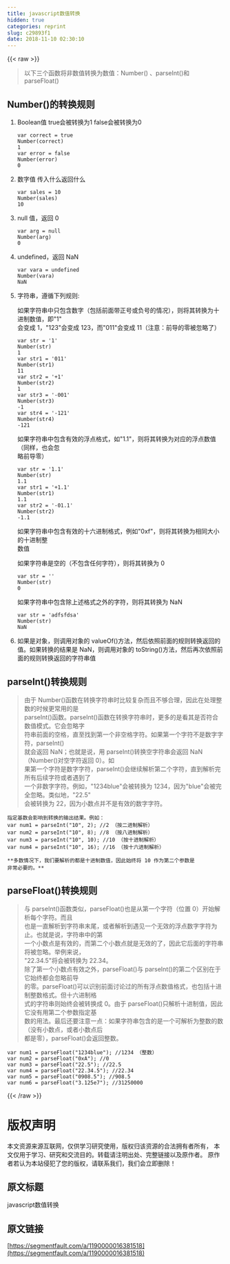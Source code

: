 ```yaml
---
title: javascript数值转换
hidden: true
categories: reprint
slug: c29893f1
date: 2018-11-10 02:30:10
---
```


{{< raw >}}
<blockquote>&#x4EE5;&#x4E0B;&#x4E09;&#x4E2A;&#x51FD;&#x6570;&#x5C06;&#x975E;&#x6570;&#x503C;&#x8F6C;&#x6362;&#x4E3A;&#x6570;&#x503C;&#xFF1A;Number() &#x3001;parseInt()&#x548C; parseFloat()</blockquote><h2 id="articleHeader0">Number()&#x7684;&#x8F6C;&#x6362;&#x89C4;&#x5219;</h2><ol><li><p>Boolean&#x503C; true&#x4F1A;&#x88AB;&#x8F6C;&#x6362;&#x4E3A;1 false&#x4F1A;&#x88AB;&#x8F6C;&#x6362;&#x4E3A;0</p><div class="widget-codetool" style="display:none"><div class="widget-codetool--inner"><span class="selectCode code-tool" data-toggle="tooltip" data-placement="top" title="" data-original-title="&#x5168;&#x9009;"></span> <span type="button" class="copyCode code-tool" data-toggle="tooltip" data-placement="top" data-clipboard-text="var correct = true
Number(correct)
1
var error = false
Number(error)
0" title="" data-original-title="&#x590D;&#x5236;"></span> <span type="button" class="saveToNote code-tool" data-toggle="tooltip" data-placement="top" title="" data-original-title="&#x653E;&#x8FDB;&#x7B14;&#x8BB0;"></span></div></div><pre class="hljs stylus"><code><span class="hljs-selector-tag">var</span> correct = true
<span class="hljs-function"><span class="hljs-title">Number</span><span class="hljs-params">(correct)</span></span>
<span class="hljs-number">1</span>
<span class="hljs-selector-tag">var</span> error = false
<span class="hljs-function"><span class="hljs-title">Number</span><span class="hljs-params">(error)</span></span>
<span class="hljs-number">0</span></code></pre></li><li><p>&#x6570;&#x5B57;&#x503C; &#x4F20;&#x5165;&#x4EC0;&#x4E48;&#x8FD4;&#x56DE;&#x4EC0;&#x4E48;</p><div class="widget-codetool" style="display:none"><div class="widget-codetool--inner"><span class="selectCode code-tool" data-toggle="tooltip" data-placement="top" title="" data-original-title="&#x5168;&#x9009;"></span> <span type="button" class="copyCode code-tool" data-toggle="tooltip" data-placement="top" data-clipboard-text="var sales = 10
Number(sales)
10" title="" data-original-title="&#x590D;&#x5236;"></span> <span type="button" class="saveToNote code-tool" data-toggle="tooltip" data-placement="top" title="" data-original-title="&#x653E;&#x8FDB;&#x7B14;&#x8BB0;"></span></div></div><pre class="hljs stylus"><code><span class="hljs-selector-tag">var</span> sales = <span class="hljs-number">10</span>
<span class="hljs-function"><span class="hljs-title">Number</span><span class="hljs-params">(sales)</span></span>
<span class="hljs-number">10</span></code></pre></li><li><p>null &#x503C;&#xFF0C;&#x8FD4;&#x56DE; 0</p><div class="widget-codetool" style="display:none"><div class="widget-codetool--inner"><span class="selectCode code-tool" data-toggle="tooltip" data-placement="top" title="" data-original-title="&#x5168;&#x9009;"></span> <span type="button" class="copyCode code-tool" data-toggle="tooltip" data-placement="top" data-clipboard-text="var arg = null
Number(arg)
0" title="" data-original-title="&#x590D;&#x5236;"></span> <span type="button" class="saveToNote code-tool" data-toggle="tooltip" data-placement="top" title="" data-original-title="&#x653E;&#x8FDB;&#x7B14;&#x8BB0;"></span></div></div><pre class="hljs stylus"><code><span class="hljs-selector-tag">var</span> arg = null
<span class="hljs-function"><span class="hljs-title">Number</span><span class="hljs-params">(arg)</span></span>
<span class="hljs-number">0</span></code></pre></li><li><p>undefined&#xFF0C;&#x8FD4;&#x56DE; NaN</p><div class="widget-codetool" style="display:none"><div class="widget-codetool--inner"><span class="selectCode code-tool" data-toggle="tooltip" data-placement="top" title="" data-original-title="&#x5168;&#x9009;"></span> <span type="button" class="copyCode code-tool" data-toggle="tooltip" data-placement="top" data-clipboard-text="var vara = undefined
Number(vara)
NaN" title="" data-original-title="&#x590D;&#x5236;"></span> <span type="button" class="saveToNote code-tool" data-toggle="tooltip" data-placement="top" title="" data-original-title="&#x653E;&#x8FDB;&#x7B14;&#x8BB0;"></span></div></div><pre class="hljs stylus"><code><span class="hljs-selector-tag">var</span> vara = undefined
<span class="hljs-function"><span class="hljs-title">Number</span><span class="hljs-params">(vara)</span></span>
NaN</code></pre></li><li><p>&#x5B57;&#x7B26;&#x4E32;&#xFF0C;&#x9075;&#x5FAA;&#x4E0B;&#x5217;&#x89C4;&#x5219;:</p><p>&#x5982;&#x679C;&#x5B57;&#x7B26;&#x4E32;&#x4E2D;&#x53EA;&#x5305;&#x542B;&#x6570;&#x5B57;&#xFF08;&#x5305;&#x62EC;&#x524D;&#x9762;&#x5E26;&#x6B63;&#x53F7;&#x6216;&#x8D1F;&#x53F7;&#x7684;&#x60C5;&#x51B5;&#xFF09;&#xFF0C;&#x5219;&#x5C06;&#x5176;&#x8F6C;&#x6362;&#x4E3A;&#x5341;&#x8FDB;&#x5236;&#x6570;&#x503C;&#xFF0C;&#x5373;&quot;1&quot;<br>&#x4F1A;&#x53D8;&#x6210; 1&#xFF0C;&quot;123&quot;&#x4F1A;&#x53D8;&#x6210; 123&#xFF0C;&#x800C;&quot;011&quot;&#x4F1A;&#x53D8;&#x6210; 11&#xFF08;&#x6CE8;&#x610F;&#xFF1A;&#x524D;&#x5BFC;&#x7684;&#x96F6;&#x88AB;&#x5FFD;&#x7565;&#x4E86;&#xFF09;</p><div class="widget-codetool" style="display:none"><div class="widget-codetool--inner"><span class="selectCode code-tool" data-toggle="tooltip" data-placement="top" title="" data-original-title="&#x5168;&#x9009;"></span> <span type="button" class="copyCode code-tool" data-toggle="tooltip" data-placement="top" data-clipboard-text="var str = &apos;1&apos;
Number(str)
1
var str1 = &apos;011&apos;
Number(str1)
11
var str2 = &apos;+1&apos;
Number(str2)
1
var str3 = &apos;-001&apos;
Number(str3)
-1
var str4 = &apos;-121&apos;
Number(str4)
-121" title="" data-original-title="&#x590D;&#x5236;"></span> <span type="button" class="saveToNote code-tool" data-toggle="tooltip" data-placement="top" title="" data-original-title="&#x653E;&#x8FDB;&#x7B14;&#x8BB0;"></span></div></div><pre class="hljs stylus"><code><span class="hljs-selector-tag">var</span> str = <span class="hljs-string">&apos;1&apos;</span>
<span class="hljs-function"><span class="hljs-title">Number</span><span class="hljs-params">(str)</span></span>
<span class="hljs-number">1</span>
<span class="hljs-selector-tag">var</span> str1 = <span class="hljs-string">&apos;011&apos;</span>
<span class="hljs-function"><span class="hljs-title">Number</span><span class="hljs-params">(str1)</span></span>
<span class="hljs-number">11</span>
<span class="hljs-selector-tag">var</span> str2 = <span class="hljs-string">&apos;+1&apos;</span>
<span class="hljs-function"><span class="hljs-title">Number</span><span class="hljs-params">(str2)</span></span>
<span class="hljs-number">1</span>
<span class="hljs-selector-tag">var</span> str3 = <span class="hljs-string">&apos;-001&apos;</span>
<span class="hljs-function"><span class="hljs-title">Number</span><span class="hljs-params">(str3)</span></span>
-<span class="hljs-number">1</span>
<span class="hljs-selector-tag">var</span> str4 = <span class="hljs-string">&apos;-121&apos;</span>
<span class="hljs-function"><span class="hljs-title">Number</span><span class="hljs-params">(str4)</span></span>
-<span class="hljs-number">121</span></code></pre><p>&#x5982;&#x679C;&#x5B57;&#x7B26;&#x4E32;&#x4E2D;&#x5305;&#x542B;&#x6709;&#x6548;&#x7684;&#x6D6E;&#x70B9;&#x683C;&#x5F0F;&#xFF0C;&#x5982;&quot;1.1&quot;&#xFF0C;&#x5219;&#x5C06;&#x5176;&#x8F6C;&#x6362;&#x4E3A;&#x5BF9;&#x5E94;&#x7684;&#x6D6E;&#x70B9;&#x6570;&#x503C;&#xFF08;&#x540C;&#x6837;&#xFF0C;&#x4E5F;&#x4F1A;&#x5FFD;<br>&#x7565;&#x524D;&#x5BFC;&#x96F6;&#xFF09;</p><div class="widget-codetool" style="display:none"><div class="widget-codetool--inner"><span class="selectCode code-tool" data-toggle="tooltip" data-placement="top" title="" data-original-title="&#x5168;&#x9009;"></span> <span type="button" class="copyCode code-tool" data-toggle="tooltip" data-placement="top" data-clipboard-text="var str = &apos;1.1&apos;
Number(str)
1.1
var str1 = &apos;+1.1&apos;
Number(str1)
1.1
var str2 = &apos;-01.1&apos;
Number(str2)
-1.1" title="" data-original-title="&#x590D;&#x5236;"></span> <span type="button" class="saveToNote code-tool" data-toggle="tooltip" data-placement="top" title="" data-original-title="&#x653E;&#x8FDB;&#x7B14;&#x8BB0;"></span></div></div><pre class="hljs stylus"><code><span class="hljs-selector-tag">var</span> str = <span class="hljs-string">&apos;1.1&apos;</span>
<span class="hljs-function"><span class="hljs-title">Number</span><span class="hljs-params">(str)</span></span>
<span class="hljs-number">1.1</span>
<span class="hljs-selector-tag">var</span> str1 = <span class="hljs-string">&apos;+1.1&apos;</span>
<span class="hljs-function"><span class="hljs-title">Number</span><span class="hljs-params">(str1)</span></span>
<span class="hljs-number">1.1</span>
<span class="hljs-selector-tag">var</span> str2 = <span class="hljs-string">&apos;-01.1&apos;</span>
<span class="hljs-function"><span class="hljs-title">Number</span><span class="hljs-params">(str2)</span></span>
-<span class="hljs-number">1.1</span></code></pre><p>&#x5982;&#x679C;&#x5B57;&#x7B26;&#x4E32;&#x4E2D;&#x5305;&#x542B;&#x6709;&#x6548;&#x7684;&#x5341;&#x516D;&#x8FDB;&#x5236;&#x683C;&#x5F0F;&#xFF0C;&#x4F8B;&#x5982;&quot;0xf&quot;&#xFF0C;&#x5219;&#x5C06;&#x5176;&#x8F6C;&#x6362;&#x4E3A;&#x76F8;&#x540C;&#x5927;&#x5C0F;&#x7684;&#x5341;&#x8FDB;&#x5236;&#x6574;<br>&#x6570;&#x503C;</p><p>&#x5982;&#x679C;&#x5B57;&#x7B26;&#x4E32;&#x662F;&#x7A7A;&#x7684;&#xFF08;&#x4E0D;&#x5305;&#x542B;&#x4EFB;&#x4F55;&#x5B57;&#x7B26;&#xFF09;&#xFF0C;&#x5219;&#x5C06;&#x5176;&#x8F6C;&#x6362;&#x4E3A; 0</p><div class="widget-codetool" style="display:none"><div class="widget-codetool--inner"><span class="selectCode code-tool" data-toggle="tooltip" data-placement="top" title="" data-original-title="&#x5168;&#x9009;"></span> <span type="button" class="copyCode code-tool" data-toggle="tooltip" data-placement="top" data-clipboard-text="var str = &apos;&apos;
Number(str)
0" title="" data-original-title="&#x590D;&#x5236;"></span> <span type="button" class="saveToNote code-tool" data-toggle="tooltip" data-placement="top" title="" data-original-title="&#x653E;&#x8FDB;&#x7B14;&#x8BB0;"></span></div></div><pre class="hljs stylus"><code><span class="hljs-selector-tag">var</span> str = <span class="hljs-string">&apos;&apos;</span>
<span class="hljs-function"><span class="hljs-title">Number</span><span class="hljs-params">(str)</span></span>
<span class="hljs-number">0</span></code></pre><p>&#x5982;&#x679C;&#x5B57;&#x7B26;&#x4E32;&#x4E2D;&#x5305;&#x542B;&#x9664;&#x4E0A;&#x8FF0;&#x683C;&#x5F0F;&#x4E4B;&#x5916;&#x7684;&#x5B57;&#x7B26;&#xFF0C;&#x5219;&#x5C06;&#x5176;&#x8F6C;&#x6362;&#x4E3A; NaN</p><div class="widget-codetool" style="display:none"><div class="widget-codetool--inner"><span class="selectCode code-tool" data-toggle="tooltip" data-placement="top" title="" data-original-title="&#x5168;&#x9009;"></span> <span type="button" class="copyCode code-tool" data-toggle="tooltip" data-placement="top" data-clipboard-text="var str = &apos;adfsfdsa&apos;
Number(str)
NaN" title="" data-original-title="&#x590D;&#x5236;"></span> <span type="button" class="saveToNote code-tool" data-toggle="tooltip" data-placement="top" title="" data-original-title="&#x653E;&#x8FDB;&#x7B14;&#x8BB0;"></span></div></div><pre class="hljs stylus"><code><span class="hljs-selector-tag">var</span> str = <span class="hljs-string">&apos;adfsfdsa&apos;</span>
<span class="hljs-function"><span class="hljs-title">Number</span><span class="hljs-params">(str)</span></span>
NaN</code></pre></li><li>&#x5982;&#x679C;&#x662F;&#x5BF9;&#x8C61;&#xFF0C;&#x5219;&#x8C03;&#x7528;&#x5BF9;&#x8C61;&#x7684; valueOf()&#x65B9;&#x6CD5;&#xFF0C;&#x7136;&#x540E;&#x4F9D;&#x7167;&#x524D;&#x9762;&#x7684;&#x89C4;&#x5219;&#x8F6C;&#x6362;&#x8FD4;&#x56DE;&#x7684;&#x503C;&#x3002;&#x5982;&#x679C;&#x8F6C;&#x6362;&#x7684;&#x7ED3;&#x679C;&#x662F; NaN&#xFF0C;&#x5219;&#x8C03;&#x7528;&#x5BF9;&#x8C61;&#x7684; toString()&#x65B9;&#x6CD5;&#xFF0C;&#x7136;&#x540E;&#x518D;&#x6B21;&#x4F9D;&#x7167;&#x524D;&#x9762;&#x7684;&#x89C4;&#x5219;&#x8F6C;&#x6362;&#x8FD4;&#x56DE;&#x7684;&#x5B57;&#x7B26;&#x4E32;&#x503C;</li></ol><h2 id="articleHeader1">parseInt()&#x8F6C;&#x6362;&#x89C4;&#x5219;</h2><blockquote>&#x7531;&#x4E8E; Number()&#x51FD;&#x6570;&#x5728;&#x8F6C;&#x6362;&#x5B57;&#x7B26;&#x4E32;&#x65F6;&#x6BD4;&#x8F83;&#x590D;&#x6742;&#x800C;&#x4E14;&#x4E0D;&#x591F;&#x5408;&#x7406;&#xFF0C;&#x56E0;&#x6B64;&#x5728;&#x5904;&#x7406;&#x6574;&#x6570;&#x7684;&#x65F6;&#x5019;&#x66F4;&#x5E38;&#x7528;&#x7684;&#x662F;<br>parseInt()&#x51FD;&#x6570;&#x3002;parseInt()&#x51FD;&#x6570;&#x5728;&#x8F6C;&#x6362;&#x5B57;&#x7B26;&#x4E32;&#x65F6;&#xFF0C;&#x66F4;&#x591A;&#x7684;&#x662F;&#x770B;&#x5176;&#x662F;&#x5426;&#x7B26;&#x5408;&#x6570;&#x503C;&#x6A21;&#x5F0F;&#x3002;&#x5B83;&#x4F1A;&#x5FFD;&#x7565;&#x5B57;<br>&#x7B26;&#x4E32;&#x524D;&#x9762;&#x7684;&#x7A7A;&#x683C;&#xFF0C;&#x76F4;&#x81F3;&#x627E;&#x5230;&#x7B2C;&#x4E00;&#x4E2A;&#x975E;&#x7A7A;&#x683C;&#x5B57;&#x7B26;&#x3002;&#x5982;&#x679C;&#x7B2C;&#x4E00;&#x4E2A;&#x5B57;&#x7B26;&#x4E0D;&#x662F;&#x6570;&#x5B57;&#x5B57;&#x7B26;&#xFF0C;parseInt()<br>&#x5C31;&#x4F1A;&#x8FD4;&#x56DE; NaN&#xFF1B;&#x4E5F;&#x5C31;&#x662F;&#x8BF4;&#xFF0C;&#x7528; parseInt()&#x8F6C;&#x6362;&#x7A7A;&#x5B57;&#x7B26;&#x4E32;&#x4F1A;&#x8FD4;&#x56DE; NaN&#xFF08;Number()&#x5BF9;&#x7A7A;&#x5B57;&#x7B26;&#x8FD4;&#x56DE; 0&#xFF09;&#x3002;&#x5982;<br>&#x679C;&#x7B2C;&#x4E00;&#x4E2A;&#x5B57;&#x7B26;&#x662F;&#x6570;&#x5B57;&#x5B57;&#x7B26;&#xFF0C;parseInt()&#x4F1A;&#x7EE7;&#x7EED;&#x89E3;&#x6790;&#x7B2C;&#x4E8C;&#x4E2A;&#x5B57;&#x7B26;&#xFF0C;&#x76F4;&#x5230;&#x89E3;&#x6790;&#x5B8C;&#x6240;&#x6709;&#x540E;&#x7EED;&#x5B57;&#x7B26;&#x6216;&#x8005;&#x9047;&#x5230;&#x4E86;<br>&#x4E00;&#x4E2A;&#x975E;&#x6570;&#x5B57;&#x5B57;&#x7B26;&#x3002;&#x4F8B;&#x5982;&#xFF0C;&quot;1234blue&quot;&#x4F1A;&#x88AB;&#x8F6C;&#x6362;&#x4E3A; 1234&#xFF0C;&#x56E0;&#x4E3A;&quot;blue&quot;&#x4F1A;&#x88AB;&#x5B8C;&#x5168;&#x5FFD;&#x7565;&#x3002;&#x7C7B;&#x4F3C;&#x5730;&#xFF0C;&quot;22.5&quot;<br>&#x4F1A;&#x88AB;&#x8F6C;&#x6362;&#x4E3A; 22&#xFF0C;&#x56E0;&#x4E3A;&#x5C0F;&#x6570;&#x70B9;&#x5E76;&#x4E0D;&#x662F;&#x6709;&#x6548;&#x7684;&#x6570;&#x5B57;&#x5B57;&#x7B26;&#x3002;</blockquote><div class="widget-codetool" style="display:none"><div class="widget-codetool--inner"><span class="selectCode code-tool" data-toggle="tooltip" data-placement="top" title="" data-original-title="&#x5168;&#x9009;"></span> <span type="button" class="copyCode code-tool" data-toggle="tooltip" data-placement="top" data-clipboard-text="&#x6307;&#x5B9A;&#x57FA;&#x6570;&#x4F1A;&#x5F71;&#x54CD;&#x5230;&#x8F6C;&#x6362;&#x7684;&#x8F93;&#x51FA;&#x7ED3;&#x679C;&#x3002;&#x4F8B;&#x5982;&#xFF1A;
var num1 = parseInt(&quot;10&quot;, 2); //2 &#xFF08;&#x6309;&#x4E8C;&#x8FDB;&#x5236;&#x89E3;&#x6790;&#xFF09;
var num2 = parseInt(&quot;10&quot;, 8); //8 &#xFF08;&#x6309;&#x516B;&#x8FDB;&#x5236;&#x89E3;&#x6790;&#xFF09;
var num3 = parseInt(&quot;10&quot;, 10); //10 &#xFF08;&#x6309;&#x5341;&#x8FDB;&#x5236;&#x89E3;&#x6790;&#xFF09;
var num4 = parseInt(&quot;10&quot;, 16); //16 &#xFF08;&#x6309;&#x5341;&#x516D;&#x8FDB;&#x5236;&#x89E3;&#x6790;&#xFF09;" title="" data-original-title="&#x590D;&#x5236;"></span> <span type="button" class="saveToNote code-tool" data-toggle="tooltip" data-placement="top" title="" data-original-title="&#x653E;&#x8FDB;&#x7B14;&#x8BB0;"></span></div></div><pre class="hljs javascript"><code>&#x6307;&#x5B9A;&#x57FA;&#x6570;&#x4F1A;&#x5F71;&#x54CD;&#x5230;&#x8F6C;&#x6362;&#x7684;&#x8F93;&#x51FA;&#x7ED3;&#x679C;&#x3002;&#x4F8B;&#x5982;&#xFF1A;
<span class="hljs-keyword">var</span> num1 = <span class="hljs-built_in">parseInt</span>(<span class="hljs-string">&quot;10&quot;</span>, <span class="hljs-number">2</span>); <span class="hljs-comment">//2 &#xFF08;&#x6309;&#x4E8C;&#x8FDB;&#x5236;&#x89E3;&#x6790;&#xFF09;</span>
<span class="hljs-keyword">var</span> num2 = <span class="hljs-built_in">parseInt</span>(<span class="hljs-string">&quot;10&quot;</span>, <span class="hljs-number">8</span>); <span class="hljs-comment">//8 &#xFF08;&#x6309;&#x516B;&#x8FDB;&#x5236;&#x89E3;&#x6790;&#xFF09;</span>
<span class="hljs-keyword">var</span> num3 = <span class="hljs-built_in">parseInt</span>(<span class="hljs-string">&quot;10&quot;</span>, <span class="hljs-number">10</span>); <span class="hljs-comment">//10 &#xFF08;&#x6309;&#x5341;&#x8FDB;&#x5236;&#x89E3;&#x6790;&#xFF09;</span>
<span class="hljs-keyword">var</span> num4 = <span class="hljs-built_in">parseInt</span>(<span class="hljs-string">&quot;10&quot;</span>, <span class="hljs-number">16</span>); <span class="hljs-comment">//16 &#xFF08;&#x6309;&#x5341;&#x516D;&#x8FDB;&#x5236;&#x89E3;&#x6790;&#xFF09;</span></code></pre><div class="widget-codetool" style="display:none"><div class="widget-codetool--inner"><span class="selectCode code-tool" data-toggle="tooltip" data-placement="top" title="" data-original-title="&#x5168;&#x9009;"></span> <span type="button" class="copyCode code-tool" data-toggle="tooltip" data-placement="top" data-clipboard-text="**&#x591A;&#x6570;&#x60C5;&#x51B5;&#x4E0B;&#xFF0C;&#x6211;&#x4EEC;&#x8981;&#x89E3;&#x6790;&#x7684;&#x90FD;&#x662F;&#x5341;&#x8FDB;&#x5236;&#x6570;&#x503C;&#xFF0C;&#x56E0;&#x6B64;&#x59CB;&#x7EC8;&#x5C06; 10 &#x4F5C;&#x4E3A;&#x7B2C;&#x4E8C;&#x4E2A;&#x53C2;&#x6570;&#x662F;
&#x975E;&#x5E38;&#x5FC5;&#x8981;&#x7684;&#x3002;**" title="" data-original-title="&#x590D;&#x5236;"></span> <span type="button" class="saveToNote code-tool" data-toggle="tooltip" data-placement="top" title="" data-original-title="&#x653E;&#x8FDB;&#x7B14;&#x8BB0;"></span></div></div><pre class="hljs asciidoc"><code>*<span class="hljs-strong">*&#x591A;&#x6570;&#x60C5;&#x51B5;&#x4E0B;&#xFF0C;&#x6211;&#x4EEC;&#x8981;&#x89E3;&#x6790;&#x7684;&#x90FD;&#x662F;&#x5341;&#x8FDB;&#x5236;&#x6570;&#x503C;&#xFF0C;&#x56E0;&#x6B64;&#x59CB;&#x7EC8;&#x5C06; 10 &#x4F5C;&#x4E3A;&#x7B2C;&#x4E8C;&#x4E2A;&#x53C2;&#x6570;&#x662F;
&#x975E;&#x5E38;&#x5FC5;&#x8981;&#x7684;&#x3002;*</span><span class="hljs-strong">*</span></code></pre><h2 id="articleHeader2">parseFloat()&#x8F6C;&#x6362;&#x89C4;&#x5219;</h2><blockquote>&#x4E0E; parseInt()&#x51FD;&#x6570;&#x7C7B;&#x4F3C;&#xFF0C;parseFloat()&#x4E5F;&#x662F;&#x4ECE;&#x7B2C;&#x4E00;&#x4E2A;&#x5B57;&#x7B26;&#xFF08;&#x4F4D;&#x7F6E; 0&#xFF09;&#x5F00;&#x59CB;&#x89E3;&#x6790;&#x6BCF;&#x4E2A;&#x5B57;&#x7B26;&#x3002;&#x800C;&#x4E14;<br>&#x4E5F;&#x662F;&#x4E00;&#x76F4;&#x89E3;&#x6790;&#x5230;&#x5B57;&#x7B26;&#x4E32;&#x672B;&#x5C3E;&#xFF0C;&#x6216;&#x8005;&#x89E3;&#x6790;&#x5230;&#x9047;&#x89C1;&#x4E00;&#x4E2A;&#x65E0;&#x6548;&#x7684;&#x6D6E;&#x70B9;&#x6570;&#x5B57;&#x5B57;&#x7B26;&#x4E3A;&#x6B62;&#x3002;&#x4E5F;&#x5C31;&#x662F;&#x8BF4;&#xFF0C;&#x5B57;&#x7B26;&#x4E32;&#x4E2D;&#x7684;&#x7B2C;<br>&#x4E00;&#x4E2A;&#x5C0F;&#x6570;&#x70B9;&#x662F;&#x6709;&#x6548;&#x7684;&#xFF0C;&#x800C;&#x7B2C;&#x4E8C;&#x4E2A;&#x5C0F;&#x6570;&#x70B9;&#x5C31;&#x662F;&#x65E0;&#x6548;&#x7684;&#x4E86;&#xFF0C;&#x56E0;&#x6B64;&#x5B83;&#x540E;&#x9762;&#x7684;&#x5B57;&#x7B26;&#x4E32;&#x5C06;&#x88AB;&#x5FFD;&#x7565;&#x3002;&#x4E3E;&#x4F8B;&#x6765;&#x8BF4;&#xFF0C;<br>&quot;22.34.5&quot;&#x5C06;&#x4F1A;&#x88AB;&#x8F6C;&#x6362;&#x4E3A; 22.34&#x3002;<br>&#x9664;&#x4E86;&#x7B2C;&#x4E00;&#x4E2A;&#x5C0F;&#x6570;&#x70B9;&#x6709;&#x6548;&#x4E4B;&#x5916;&#xFF0C;parseFloat()&#x4E0E; parseInt()&#x7684;&#x7B2C;&#x4E8C;&#x4E2A;&#x533A;&#x522B;&#x5728;&#x4E8E;&#x5B83;&#x59CB;&#x7EC8;&#x90FD;&#x4F1A;&#x5FFD;&#x7565;&#x524D;&#x5BFC;<br>&#x7684;&#x96F6;&#x3002;parseFloat()&#x53EF;&#x4EE5;&#x8BC6;&#x522B;&#x524D;&#x9762;&#x8BA8;&#x8BBA;&#x8FC7;&#x7684;&#x6240;&#x6709;&#x6D6E;&#x70B9;&#x6570;&#x503C;&#x683C;&#x5F0F;&#xFF0C;&#x4E5F;&#x5305;&#x62EC;&#x5341;&#x8FDB;&#x5236;&#x6574;&#x6570;&#x683C;&#x5F0F;&#x3002;&#x4F46;&#x5341;&#x516D;&#x8FDB;&#x5236;&#x683C;<br>&#x5F0F;&#x7684;&#x5B57;&#x7B26;&#x4E32;&#x5219;&#x59CB;&#x7EC8;&#x4F1A;&#x88AB;&#x8F6C;&#x6362;&#x6210; 0&#x3002;&#x7531;&#x4E8E; parseFloat()&#x53EA;&#x89E3;&#x6790;&#x5341;&#x8FDB;&#x5236;&#x503C;&#xFF0C;&#x56E0;&#x6B64;&#x5B83;&#x6CA1;&#x6709;&#x7528;&#x7B2C;&#x4E8C;&#x4E2A;&#x53C2;&#x6570;&#x6307;&#x5B9A;&#x57FA;<br>&#x6570;&#x7684;&#x7528;&#x6CD5;&#x3002;&#x6700;&#x540E;&#x8FD8;&#x8981;&#x6CE8;&#x610F;&#x4E00;&#x70B9;&#xFF1A;&#x5982;&#x679C;&#x5B57;&#x7B26;&#x4E32;&#x5305;&#x542B;&#x7684;&#x662F;&#x4E00;&#x4E2A;&#x53EF;&#x89E3;&#x6790;&#x4E3A;&#x6574;&#x6570;&#x7684;&#x6570;&#xFF08;&#x6CA1;&#x6709;&#x5C0F;&#x6570;&#x70B9;&#xFF0C;&#x6216;&#x8005;&#x5C0F;&#x6570;&#x70B9;&#x540E;<br>&#x90FD;&#x662F;&#x96F6;&#xFF09;&#xFF0C;parseFloat()&#x4F1A;&#x8FD4;&#x56DE;&#x6574;&#x6570;&#x3002;</blockquote><div class="widget-codetool" style="display:none"><div class="widget-codetool--inner"><span class="selectCode code-tool" data-toggle="tooltip" data-placement="top" title="" data-original-title="&#x5168;&#x9009;"></span> <span type="button" class="copyCode code-tool" data-toggle="tooltip" data-placement="top" data-clipboard-text="var num1 = parseFloat(&quot;1234blue&quot;); //1234 &#xFF08;&#x6574;&#x6570;&#xFF09;
var num2 = parseFloat(&quot;0xA&quot;); //0 
var num3 = parseFloat(&quot;22.5&quot;); //22.5 
var num4 = parseFloat(&quot;22.34.5&quot;); //22.34 
var num5 = parseFloat(&quot;0908.5&quot;); //908.5 
var num6 = parseFloat(&quot;3.125e7&quot;); //31250000 " title="" data-original-title="&#x590D;&#x5236;"></span> <span type="button" class="saveToNote code-tool" data-toggle="tooltip" data-placement="top" title="" data-original-title="&#x653E;&#x8FDB;&#x7B14;&#x8BB0;"></span></div></div><pre class="hljs javascript"><code><span class="hljs-keyword">var</span> num1 = <span class="hljs-built_in">parseFloat</span>(<span class="hljs-string">&quot;1234blue&quot;</span>); <span class="hljs-comment">//1234 &#xFF08;&#x6574;&#x6570;&#xFF09;</span>
<span class="hljs-keyword">var</span> num2 = <span class="hljs-built_in">parseFloat</span>(<span class="hljs-string">&quot;0xA&quot;</span>); <span class="hljs-comment">//0 </span>
<span class="hljs-keyword">var</span> num3 = <span class="hljs-built_in">parseFloat</span>(<span class="hljs-string">&quot;22.5&quot;</span>); <span class="hljs-comment">//22.5 </span>
<span class="hljs-keyword">var</span> num4 = <span class="hljs-built_in">parseFloat</span>(<span class="hljs-string">&quot;22.34.5&quot;</span>); <span class="hljs-comment">//22.34 </span>
<span class="hljs-keyword">var</span> num5 = <span class="hljs-built_in">parseFloat</span>(<span class="hljs-string">&quot;0908.5&quot;</span>); <span class="hljs-comment">//908.5 </span>
<span class="hljs-keyword">var</span> num6 = <span class="hljs-built_in">parseFloat</span>(<span class="hljs-string">&quot;3.125e7&quot;</span>); <span class="hljs-comment">//31250000 </span></code></pre>
{{< /raw >}}

# 版权声明
本文资源来源互联网，仅供学习研究使用，版权归该资源的合法拥有者所有，
本文仅用于学习、研究和交流目的。转载请注明出处、完整链接以及原作者。
原作者若认为本站侵犯了您的版权，请联系我们，我们会立即删除！

## 原文标题
javascript数值转换

## 原文链接
[https://segmentfault.com/a/1190000016381518](https://segmentfault.com/a/1190000016381518)

